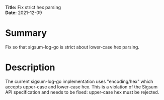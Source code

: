 **Title:** Fix strict hex parsing </br>
**Date:** 2021-12-09 </br>

# Summary
Fix so that sigsum-log-go is strict about lower-case hex parsing.

# Description
The current sigsum-log-go implementation uses "encoding/hex" which accepts
upper-case and lower-case hex.  This is a violation of the Sigsum API
specification and needs to be fixed: upper-case hex must be rejected.
